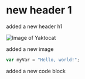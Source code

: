 # new header 1

added a new header h1

![Image of Yaktocat](https://octodex.github.com/images/yaktocat.png)

added a new image

``` javascript
var myVar = "Hello, world!";
```

added a new code block
